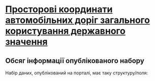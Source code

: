 [Просторові координати автомобільних доріг загального користування державного значення](https://data.gov.ua/dataset/ff3aee7b-159f-43d1-8e4b-241a81be3e09)
==

Обсяг інформації опублікованого набору
---

Набір даних, опублікований на порталі, має таку структуру/поля:
